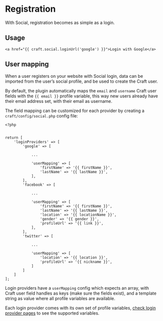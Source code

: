 # Registration

With Social, registration becomes as simple as a login.

## Usage

    <a href="{{ craft.social.loginUrl('google') }}">Login with Google</a>

## User mapping

When a user registers on your website with Social login, data can be imported from the user’s social profile, and be used to create the Craft user.

By default, the plugin automatically maps the `email` and `username` Craft user fields with the `{{ email }}` profile variable, this way new users already have their email address set, with their email as username.

The field mapping can be customized for each provider by creating a `craft/config/social.php` config file:

    <?php
    
    
    return [
        'loginProviders' => [
            'google' => [
                
                ...
                
                'userMapping' => [
                    'firstName' => '{{ firstName }}',
                    'lastName' => '{{ lastName }}',
                ],
            ],
            'facebook' => [
                
                ...
                
                'userMapping' => [
                    'firstName' => '{{ firstName }}',
                    'lastName' => '{{ lastName }}',
                    'location' => '{{ locationName }}',
                    'gender' => '{{ gender }}',
                    'profileUrl' => '{{ link }}',
                ],
            ],
            'twitter' => [
                
                ...
                
                'userMapping' => [
                    'location' => '{{ location }}',
                    'profileUrl' => '{{ nickname }}',
                ]
            ]
        ]
    ];
    
Login providers have a `userMapping` config which expects an array, with Craft user field handles as keys (make sure the fields exist), and a template string as value where all profile variables are available.

Each login provider comes with its own set of profile variables, [check login provider pages](../README.md#login-providers) to see the supported variables.